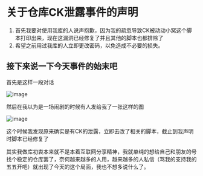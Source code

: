 # 关于仓库CK泄露事件的声明

1. 首先我要对使用我库的人说声抱歉，因为我的疏忽导致CK被动动小窝这个脚本打印出来，现在这漏洞已经修复了并且其他的脚本也都排除了
2. 希望之前用过我库的人立即更改密码，以免造成不必要的损失。


## 接下来说一下今天事件的始末吧
首先是这样一段对话

![image](https://github.com/shuye73/MyActions/raw/main/state/youtube.png)

然后在我以为是一场闹剧的时候有人发给我了一张这样的图

![image](https://github.com/shuye73/MyActions/raw/main/state/1.png)

这个时候我发现原来确实是有CK的泄露，立即去改了相关的脚本，截止到我声明时脚本已经修复了

其实我做库初衷本来就不是本着互联网分享精神，我就单纯的想给自己和朋友的号找个稳定的仓库罢了，奈何越来越多的人用，越来越多的人私信（骂我的支持我的五五开吧）就出现了今天的这个局面，我也不想多说什么了。



